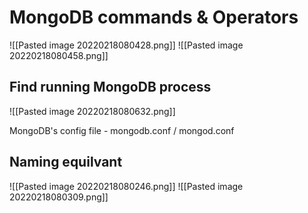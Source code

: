 # MongoDB commands & Operators
![[Pasted image 20220218080428.png]]
![[Pasted image 20220218080458.png]]

## Find running MongoDB process
![[Pasted image 20220218080632.png]]

MongoDB's config file - mongodb.conf / mongod.conf





## Naming equilvant 

![[Pasted image 20220218080246.png]]
![[Pasted image 20220218080309.png]]

